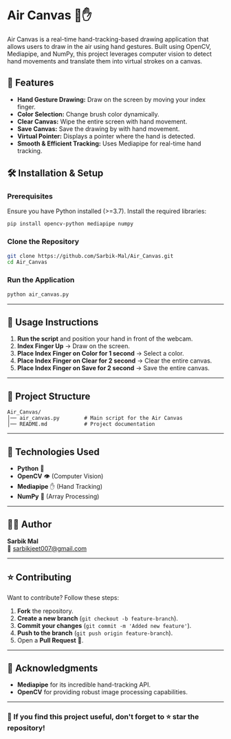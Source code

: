 # Air Canvas 🎨✋

Air Canvas is a real-time hand-tracking-based drawing application that allows users to draw in the air using hand gestures. Built using OpenCV, Mediapipe, and NumPy, this project leverages computer vision to detect hand movements and translate them into virtual strokes on a canvas.

## 🚀 Features
- **Hand Gesture Drawing:** Draw on the screen by moving your index finger.
- **Color Selection:** Change brush color dynamically.
- **Clear Canvas:** Wipe the entire screen with hand movement.
- **Save Canvas:** Save the drawing by with hand movement.
- **Virtual Pointer:** Displays a pointer where the hand is detected.
- **Smooth & Efficient Tracking:** Uses Mediapipe for real-time hand tracking.

## 🛠️ Installation & Setup
### Prerequisites
Ensure you have Python installed (>=3.7). Install the required libraries:
```sh
pip install opencv-python mediapipe numpy
```

### Clone the Repository
```sh
git clone https://github.com/Sarbik-Mal/Air_Canvas.git
cd Air_Canvas
```

### Run the Application
```sh
python air_canvas.py
```

---

## 📝 Usage Instructions
1. **Run the script** and position your hand in front of the webcam.
2. **Index Finger Up** → Draw on the screen.
3. **Place Index Finger on Color for 1 second** → Select a color.
4. **Place Index Finger on Clear for 2 second** → Clear the entire canvas.
5. **Place Index Finger on Save for 2 second** → Save the entire canvas.

---

## 📂 Project Structure
```
Air_Canvas/
│── air_canvas.py        # Main script for the Air Canvas
│── README.md            # Project documentation
```

---

## 🤖 Technologies Used
- **Python** 🐍
- **OpenCV** 👁️ (Computer Vision)
- **Mediapipe** ✋ (Hand Tracking)
- **NumPy** 🔢 (Array Processing)

---

## 👨‍💻 Author
**Sarbik Mal**  
📧 [sarbikjeet007@gmail.com](mailto:sarbikjeet007@gmail.com)

---

## ⭐ Contributing
Want to contribute? Follow these steps:
1. **Fork** the repository.
2. **Create a new branch** (`git checkout -b feature-branch`).
3. **Commit your changes** (`git commit -m 'Added new feature'`).
4. **Push to the branch** (`git push origin feature-branch`).
5. Open a **Pull Request** 🚀.

---

## 🙌 Acknowledgments
- **Mediapipe** for its incredible hand-tracking API.
- **OpenCV** for providing robust image processing capabilities.

---

### 🎯 If you find this project useful, don't forget to ⭐ star the repository!

